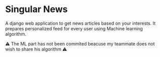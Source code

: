 # Singular News
A django web application to get news articles based on your interests. It prepares personalized feed for every user using Machine learning algorithm.

:warning: The ML part has not been commited beacuse my teammate does not wish to share his algorithm :warning:

